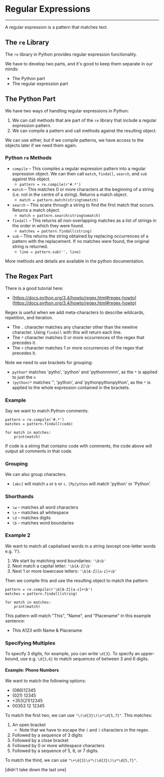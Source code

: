 # Regular Expressions

---

A regular expression is a pattern that matches text.

## The `re` Library

The `re` library in Python provides regular expression functionality.

We have to develop two parts, and it's good to keep them separate in our minds:

* The Python part
* The regular expression part

## The Python Part

We have two ways of handling regular expressions in Python:

1. We can call methods that are part of the `re` library that include a regular expression pattern.
2. We can compile a pattern and call methods against the resulting object.

We can use either, but if we compile patterns, we have access to the objects later if we need them again.

### Python `re` Methods

* `compile` – This compiles a regular expression pattern into a regular expression object. We can then call `match`, `findall`, `search`, and `sub` against this object.
	* `pattern = re.compile(r'#.*')`
* `match` – This matches 0 or more characters at the beginning of a string (i.e. not in the centre of a string). Returns a match object.
	* `match = pattern.match(stringtomatch)`
* `search` – This scans through a string to find the first match that occurs. Returns a match object.
	* `match = pattern.search(stringtomatch)`
* `findall` – This returns all non-overlapping matches as a list of strings in the order in which they were found.
	* `matches = pattern.findall(string)`
* `sub` – This returns the string obtained by replacing occurrences of a pattern with the replacement. If no matches were found, the original string is returned.
	* `line = pattern.sub('', line)`

More methods and details are available in the python documentation.

## The Regex Part

There is a good tutorial here: 

* [https://docs.python.org/3.4/howto/regex.html#regex-howto](https://docs.python.org/3.4/howto/regex.html#regex-howto)

Regex is useful when we add meta-characters to describe wildcards, repetition, and iteration.

* The `.` character matches any character other than the newline character. Using `findall` with this will return each line.
* The `*` character matches 0 or more occurrences of the regex that precedes it.
* The `+` character matches 1 or more occurrences of the regex that precedes it.

Note we need to use brackets for grouping:

* `python*` matches 'pytho', 'python' and 'pythonnnnnn', as the `*` is applied to just the `n`
* `(python)*` matches '', 'python', and 'pythonpythonpython', as the `*` is applied to the whole expression contained in the brackets.

### Example

Say we want to match Python comments:

	pattern = re.compile('#.*')
	matches = pattern.findall(code)
	
	for match in matches:
		print(match)
		
If code is a string that contains code with comments, the code above will output all comments in that code.

### Grouping

We can also group characters.

* `[abc]` will match `a` or `b` or `c`. `[Pp]ython` will match 'python' or 'Python'.

### Shorthands

* `\w` – matches all word characters
* `\s` – matches all whitespace
* `\d` – matches digits
* `\b` – matches word boundaries

### Example 2

We want to match all capitalised words in a string (except one-letter words e.g. 'I').

1. We start by matching word boundaries: `'\b\b'`
2. Next match a capital letter: `'\b[A-Z]\b'`
3. Next 1 or more lowercase letters: `'\b[A-Z][a-z]+\b'`

Then we compile this and use the resulting object to match the pattern:

	pattern = re.compile(r'\b[A-Z][a-z]+\b')
	matches = pattern.findall(string)
	
	for match in matches:
		print(match)
		
This pattern will match "This", "Name", and "Placename" in this example sentence:

* This A123 with Name & Placename

### Specifying Multiples

To specify 3 digits, for example, you can write `\d{3}`. To specify an upper-bound, use e.g. `\d{3,6}` to match sequences of between 3 and 6 digits.

#### Example: Phone Numbers

We want to match the following options:

* (086)12345
* (021) 12345
* +353(21)12345
* 00353 12 12345

To match the first two, we can use `"\(\d{3}\)\s*\d{5,7}"`. This matches:

1. An open bracket
	* Note that we have to escape the `(` and `)` characters in the regex.
2. Followed by a sequence of 3 digits
3. Followed by a close bracket
4. Followed by 0 or more whitespace characters
5. Followed by a sequence of 5, 6, or 7 digits.

To match the third, we can use `"\+\d{3}\s*\(\d{2}\)\s*\d{5,7}"`.

[didn't take down the last one]